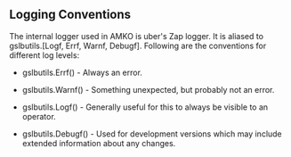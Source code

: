## Logging Conventions

The internal logger used in AMKO is uber's Zap logger. It is aliased to gslbutils.[Logf, Errf, Warnf, Debugf]. Following are the conventions for different log levels:

* gslbutils.Errf() - Always an error.

* gslbutils.Warnf() - Something unexpected, but probably not an error.

* gslbutils.Logf() - Generally useful for this to always be visible to an operator.

* gslbutils.Debugf() - Used for development versions which may include extended information about any changes.